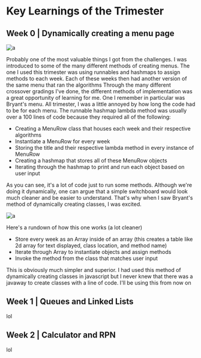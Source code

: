 # Key Learnings of the Trimester

## Week 0 | Dynamically creating a menu page 
![a](https://files.catbox.moe/vdk6p0.png)

Probably one of the most valuable things I got from the challenges. I was introduced to some of the many different methods of creating menus. The one I used this trimester was using runnables and hashmaps to assign methods to each week. Each of these weeks then had another version of the same menu that ran the algorithms
Through the many different crossover gradings I've done, the different methods of implementation was a great opportunity of learning for me. One I remember in particular was Bryant's menu. All trimester, I was a little annoyed by how long the code had to be for each menu. The runnable hashmap lambda method was usually over a 100 lines of code because they required all of the following:
- Creating a MenuRow class that houses each week and their respective algorithms
- Instantiate a MenuRow for every week
- Storing the title and their respective lambda method in every instance of MenuRow
- Creating a hashmap that stores all of these MenuRow objects
- Iterating through the hashmap to print and run each object based on user input

As you can see, it's a lot of code just to run some methods. Although we're doing it dynamically, one can argue that a simple switchboard would look much cleaner and be easier to understand. That's why when I saw Bryant's method of dynamically creating classes, I was excited.

![a](https://files.catbox.moe/o4ee63.png)

Here's a rundown of how this one works (a lot cleaner)
- Store every week as an Array inside of an array (this creates a table like 2d array for text displayed, class location, and method name)
- Iterate through Array to instantiate objects and assign methods 
- Invoke the method from the class that matches user input

This is obviously much simpler and superior. I had used this method of dynamically creating classes in javascript but I never knew that there was a javaway to create classes with a line of code. I'll be using this from now on

## Week 1 | Queues and Linked Lists
lol
## Week 2 | Calculator and RPN
lol
